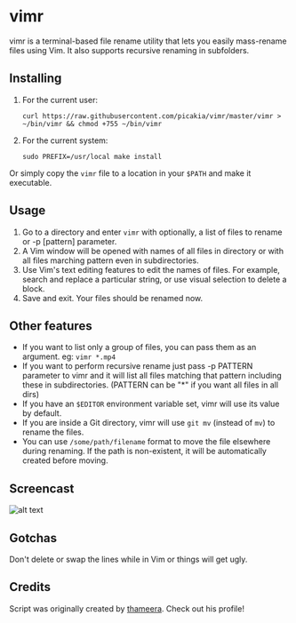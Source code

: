 # vimr

vimr is a terminal-based file rename utility that lets you easily mass-rename files using Vim. It also supports recursive renaming in subfolders.

## Installing

1. For the current user:
   ```
   curl https://raw.githubusercontent.com/picakia/vimr/master/vimr > ~/bin/vimr && chmod +755 ~/bin/vimr
   ```
2. For the current system:
   ```
   sudo PREFIX=/usr/local make install
   ```
Or simply copy the `vimr` file to a location in your `$PATH` and make it executable.

## Usage

1. Go to a directory and enter `vimr` with optionally, a list of files to rename or -p [pattern] parameter.
2. A Vim window will be opened with names of all files in directory or with all files marching pattern even in subdirectories.
3. Use Vim's text editing features to edit the names of files. For example, search and replace a particular string, or use visual selection to delete a block.
4. Save and exit. Your files should be renamed now.

## Other features

* If you want to list only a group of files, you can pass them as an argument. eg: `vimr *.mp4`
* If you want to perform recursive rename just pass -p PATTERN parameter to vimr and it will list all files matching that pattern including these in subdirectories. (PATTERN can be "*" if you want all files in all dirs)
* If you have an `$EDITOR` environment variable set, vimr will use its value by default.
* If you are inside a Git directory, vimr will use `git mv` (instead of `mv`) to rename the files.
* You can use `/some/path/filename` format to move the file elsewhere during renaming. If the path is non-existent, it will be automatically created before moving.

## Screencast

![alt text](screencast.gif "vimr in action")

## Gotchas

Don't delete or swap the lines while in Vim or things will get ugly.

## Credits

Script was originally created by [thameera](https://github.com/thameera). Check out his profile!

